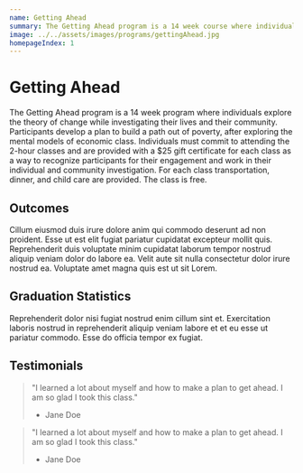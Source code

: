 ```yaml
---
name: Getting Ahead
summary: The Getting Ahead program is a 14 week course where individuals explore the theory of change while investigating their lives and their community.
image: ../../assets/images/programs/gettingAhead.jpg
homepageIndex: 1
---
```


# Getting Ahead

The Getting Ahead program is a 14 week program where individuals explore the theory of change while investigating their lives and their community. Participants develop a plan to build a path out of poverty, after exploring the mental models of economic class. Individuals must commit to attending the 2-hour classes and are provided with a $25 gift certificate for each class as a way to recognize participants for their engagement and work in their individual and community investigation. For each class transportation, dinner, and child care are provided. The class is free.

## Outcomes

Cillum eiusmod duis irure dolore anim qui commodo deserunt ad non proident. Esse ut est elit fugiat pariatur cupidatat excepteur mollit quis. Reprehenderit duis voluptate minim cupidatat laborum tempor nostrud aliquip veniam dolor do labore ea. Velit aute sit nulla consectetur dolor irure nostrud ea. Voluptate amet magna quis est ut sit Lorem.

## Graduation Statistics

Reprehenderit dolor nisi fugiat nostrud enim cillum sint et. Exercitation laboris nostrud in reprehenderit aliquip veniam labore et et eu esse ut pariatur commodo. Esse do officia tempor ex fugiat.

## Testimonials

> "I learned a lot about myself and how to make a plan to get ahead. I am so glad I took this class."
> - Jane Doe

> "I learned a lot about myself and how to make a plan to get ahead. I am so glad I took this class."
> - Jane Doe
